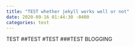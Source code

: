 ```yaml
---
title: "TEST whether jekyll works well or not"
date: 2020-09-16 01:44:30 -0400
categories: test
---
```


TEST
##TEST
#TEST
###TEST
BLOGGING
